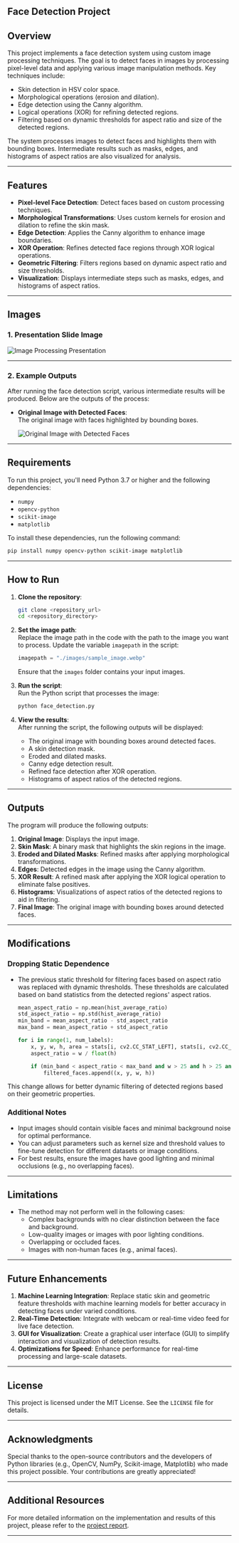 ## Face Detection Project

## Overview
This project implements a face detection system using custom image processing techniques. The goal is to detect faces in images by processing pixel-level data and applying various image manipulation methods. Key techniques include:

- Skin detection in HSV color space.
- Morphological operations (erosion and dilation).
- Edge detection using the Canny algorithm.
- Logical operations (XOR) for refining detected regions.
- Filtering based on dynamic thresholds for aspect ratio and size of the detected regions.

The system processes images to detect faces and highlights them with bounding boxes. Intermediate results such as masks, edges, and histograms of aspect ratios are also visualized for analysis.

---

## Features
- **Pixel-level Face Detection**: Detect faces based on custom processing techniques.
- **Morphological Transformations**: Uses custom kernels for erosion and dilation to refine the skin mask.
- **Edge Detection**: Applies the Canny algorithm to enhance image boundaries.
- **XOR Operation**: Refines detected face regions through XOR logical operations.
- **Geometric Filtering**: Filters regions based on dynamic aspect ratio and size thresholds.
- **Visualization**: Displays intermediate steps such as masks, edges, and histograms of aspect ratios.

---

## Images

### 1. **Presentation Slide Image**  

![Image Processing Presentation](https://github.com/user-attachments/assets/2ba06801-28b2-432d-bd49-fa171c741867)

---

### 2. **Example Outputs**  
After running the face detection script, various intermediate results will be produced. Below are the outputs of the process:

- **Original Image with Detected Faces**:  
  The original image with faces highlighted by bounding boxes.

  ![Original Image with Detected Faces](https://github.com/user-attachments/assets/1e5f2ab8-a063-4690-8f8a-e8e15e91a6f4)

---

## Requirements
To run this project, you'll need Python 3.7 or higher and the following dependencies:

- `numpy`
- `opencv-python`
- `scikit-image`
- `matplotlib`

To install these dependencies, run the following command:

```bash
pip install numpy opencv-python scikit-image matplotlib
```

---

## How to Run

1. **Clone the repository**:
   ```bash
   git clone <repository_url>
   cd <repository_directory>
   ```

2. **Set the image path**:  
   Replace the image path in the code with the path to the image you want to process. Update the variable `imagepath` in the script:
   ```python
   imagepath = "./images/sample_image.webp"
   ```
   Ensure that the `images` folder contains your input images.

3. **Run the script**:  
   Run the Python script that processes the image:
   ```bash
   python face_detection.py
   ```

4. **View the results**:  
   After running the script, the following outputs will be displayed:
   - The original image with bounding boxes around detected faces.
   - A skin detection mask.
   - Eroded and dilated masks.
   - Canny edge detection result.
   - Refined face detection after XOR operation.
   - Histograms of aspect ratios of the detected regions.

---

## Outputs

The program will produce the following outputs:

1. **Original Image**: Displays the input image.
2. **Skin Mask**: A binary mask that highlights the skin regions in the image.
3. **Eroded and Dilated Masks**: Refined masks after applying morphological transformations.
4. **Edges**: Detected edges in the image using the Canny algorithm.
5. **XOR Result**: A refined mask after applying the XOR logical operation to eliminate false positives.
6. **Histograms**: Visualizations of aspect ratios of the detected regions to aid in filtering.
7. **Final Image**: The original image with bounding boxes around detected faces.

---

## Modifications

### Dropping Static Dependence
- The previous static threshold for filtering faces based on aspect ratio was replaced with dynamic thresholds. These thresholds are calculated based on band statistics from the detected regions' aspect ratios.
  ```python
  mean_aspect_ratio = np.mean(hist_average_ratio)
  std_aspect_ratio = np.std(hist_average_ratio)
  min_band = mean_aspect_ratio - std_aspect_ratio
  max_band = mean_aspect_ratio + std_aspect_ratio

  for i in range(1, num_labels):
      x, y, w, h, area = stats[i, cv2.CC_STAT_LEFT], stats[i, cv2.CC_STAT_TOP], stats[i, cv2.CC_STAT_WIDTH], stats[i, cv2.CC_STAT_HEIGHT], stats[i, cv2.CC_STAT_AREA]
      aspect_ratio = w / float(h)

      if (min_band < aspect_ratio < max_band and w > 25 and h > 25 and area > 1000):
          filtered_faces.append((x, y, w, h))
  ```

This change allows for better dynamic filtering of detected regions based on their geometric properties.

### Additional Notes
- Input images should contain visible faces and minimal background noise for optimal performance.
- You can adjust parameters such as kernel size and threshold values to fine-tune detection for different datasets or image conditions.
- For best results, ensure the images have good lighting and minimal occlusions (e.g., no overlapping faces).

---

## Limitations
- The method may not perform well in the following cases:
  - Complex backgrounds with no clear distinction between the face and background.
  - Low-quality images or images with poor lighting conditions.
  - Overlapping or occluded faces.
  - Images with non-human faces (e.g., animal faces).

---

## Future Enhancements
1. **Machine Learning Integration**: Replace static skin and geometric feature thresholds with machine learning models for better accuracy in detecting faces under varied conditions.
2. **Real-Time Detection**: Integrate with webcam or real-time video feed for live face detection.
3. **GUI for Visualization**: Create a graphical user interface (GUI) to simplify interaction and visualization of detection results.
4. **Optimizations for Speed**: Enhance performance for real-time processing and large-scale datasets.

---

## License
This project is licensed under the MIT License. See the `LICENSE` file for details.

---

## Acknowledgments
Special thanks to the open-source contributors and the developers of Python libraries (e.g., OpenCV, NumPy, Scikit-image, Matplotlib) who made this project possible. Your contributions are greatly appreciated!

---

## Additional Resources

For more detailed information on the implementation and results of this project, please refer to the [project report](https://drive.google.com/file/d/17QnKxqzXBB2fWX2wN9wzlal0dphwhEFD/view?usp=drive_link).

---
